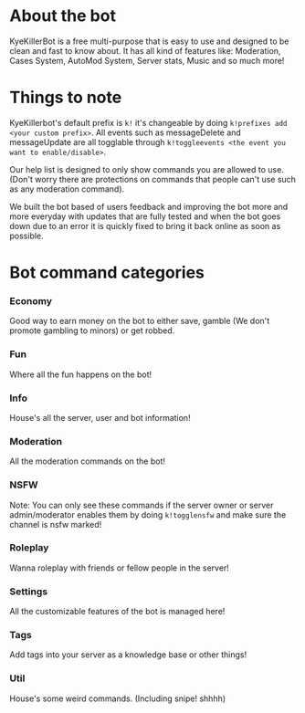 # About the bot
KyeKillerBot is a free multi-purpose that is easy to use and designed to be clean and fast to know about. It has all kind of features like: Moderation, Cases System, AutoMod System, Server stats, Music and so much more!

# Things to note
KyeKillerbot's default prefix is `k!` it's changeable by doing `k!prefixes add <your custom prefix>`. All events such as messageDelete and messageUpdate are all togglable through `k!toggleevents <the event you want to enable/disable>`. 

Our help list is designed to only show commands you are allowed to use. (Don't worry there are protections on commands that people can't use such as any moderation command). 

We built the bot based of users feedback and improving the bot more and more everyday with updates that are fully tested and when the bot goes down due to an error it is quickly fixed to bring it back online as soon as possible. 

# Bot command categories

### Economy
Good way to earn money on the bot to either save, gamble (We don't promote gambling to minors) or get robbed.

### Fun
Where all the fun happens on the bot!

### Info
House's all the server, user and bot information!

### Moderation
All the moderation commands on the bot!

### NSFW
Note: You can only see these commands if the server owner or server admin/moderator enables them by doing `k!togglensfw`
 and make sure the channel is nsfw marked!

### Roleplay
Wanna roleplay with friends or fellow people in the server!

### Settings
All the customizable features of the bot is managed here!

### Tags
Add tags into your server as a knowledge base or other things!

### Util
House's some weird commands. (Including snipe! shhhh) 
